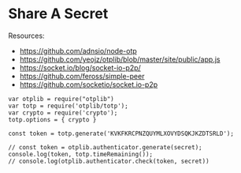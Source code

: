 # Share A Secret

Resources:
- https://github.com/adnsio/node-otp
- https://github.com/yeojz/otplib/blob/master/site/public/app.js
- https://socket.io/blog/socket-io-p2p/
- https://github.com/feross/simple-peer
- https://github.com/socketio/socket.io-p2p

```
var otplib = require("otplib")
var totp = require('otplib/totp');
var crypto = require('crypto');
totp.options = { crypto }

const token = totp.generate('KVKFKRCPNZQUYMLXOVYDSQKJKZDTSRLD');

// const token = otplib.authenticator.generate(secret);
console.log(token, totp.timeRemaining());
// console.log(otplib.authenticator.check(token, secret))
```
